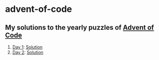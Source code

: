 # advent-of-code
## My solutions to the yearly puzzles of [Advent of Code](https://adventofcode.com)

1. [Day 1](https://adventofcode.com/2021/day/1): [Solution](https://github.com/Brandon-Guerra/advent-of-code-2021/tree/main/advent-of-code-2021.playground/Pages/Day1.xcplaygroundpage)
2. [Day 2](https://adventofcode.com/2021/day/2): [Solution](https://github.com/Brandon-Guerra/advent-of-code-2021/tree/main/advent-of-code-2021.playground/Pages/Day2.xcplaygroundpage)
